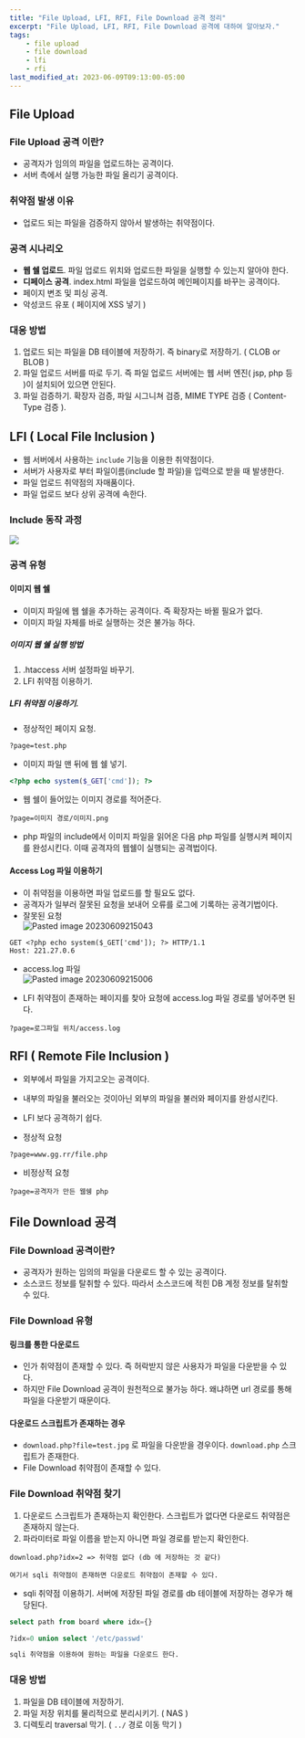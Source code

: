 ```yaml
---
title: "File Upload, LFI, RFI, File Download 공격 정리"
excerpt: "File Upload, LFI, RFI, File Download 공격에 대하여 알아보자."
tags:
    - file upload
    - file download
    - lfi
    - rfi
last_modified_at: 2023-06-09T09:13:00-05:00
---
```

## File Upload 

### File Upload 공격 이란?
- 공격자가 임의의 파일을 업로드하는 공격이다.
- 서버 측에서 실행 가능한 파일 올리기 공격이다.

### 취약점 발생 이유
- 업로드 되는 파일을 검증하지 않아서 발생하는 취약점이다.

### 공격 시나리오
- **웹 쉘 업로드**. 파일 업로드 위치와 업로드한 파일을 실행할 수 있는지 알아야 한다.
- **디페이스 공격**. index.html 파일을 업로드하여 메인페이지를 바꾸는 공격이다.
- 페이지 변조 및 피싱 공격. 
- 악성코드 유포 ( 페이지에 XSS 넣기 )

### 대응 방법
1. 업로드 되는 파일을 DB 테이블에 저장하기. 즉 binary로 저장하기. ( CLOB or BLOB )
2. 파일 업로드 서버를 따로 두기. 즉 파일 업로드 서버에는 웹 서버 엔진( jsp, php 등 )이 설치되어 있으면 안된다.
3. 파일 검증하기. 확장자 검증, 파일 시그니쳐 검증, MIME TYPE 검증 ( Content-Type 검증 ).


## LFI ( Local File Inclusion )
- 웹 서버에서 사용하는  `include` 기능을 이용한 취약점이다.
- 서버가 사용자로 부터 파일이름(include 할 파일)을 입력으로 받을 때 발생한다.
- 파일 업로드 취약점의 자매품이다.
- 파일 업로드 보다 상위 공격에 속한다.

### Include 동작 과정
<img class="mermaid" src="https://mermaid.ink/svg/eyJjb2RlIjoic2VxdWVuY2VEaWFncmFtXG7sgqzsmqnsnpAgLT4-IOyEnOuyhCA6IO2OmOydtOyngCDsmpTssq1cbuyEnOuyhCAtPj4g7ISc67KEIDogaW5jbHVkZSDrkJwg66qo65OgIO2OmOydtOyngOulvCDrtojrn6zsmKTquLBcbuyEnOuyhCAtPj4g7ISc67KEIDog7Y6Y7J207KeAIOyLpO2WiSAoIOq3uOumrOq4sCApXG7shJzrsoQgLT4-IOyCrOyaqeyekCA6IOyZhOyEsSDtjpjsnbTsp4Ag7J2R64u1IiwibWVybWFpZCI6bnVsbH0">


### 공격 유형

#### 이미지 웹 쉘
- 이미지 파일에 웹 쉘을 추가하는 공격이다. 즉 확장자는 바뀔 필요가 없다.
- 이미지 파일 자체를 바로 실행하는 것은 불가능 하다.

##### 이미지 웹 쉘 실행 방법
1. .htaccess 서버 설정파일 바꾸기.
2. LFI 취약점 이용하기.

##### LFI 취약점 이용하기.

- 정상적인 페이지 요청.

```
?page=test.php
```

- 이미지 파일 맨 뒤에 웹 쉘 넣기.

```php
<?php echo system($_GET['cmd']); ?>
```

- 웹 쉘이 들어있는 이미지 경로를 적어준다.

```
?page=이미지 경로/이미지.png
```

- php 파일의 include에서 이미지 파일을 읽어온 다음 php 파일를 실행시켜 페이지를 완성시킨다.  이때 공격자의 웹쉘이 실행되는 공격법이다.

#### Access Log 파일 이용하기
- 이 취약점을 이용하면 파일 업로드를 할 필요도 없다.
- 공격자가 일부러 잘못된 요청을 보내어 오류를 로그에 기록하는 공격기법이다.
- 잘못된 요청<br>![Pasted image 20230609215043](https://github.com/MinGyu2/MinGyu2.github.io/assets/31990118/b803bb0b-532b-40f8-a64e-fe7b4622beda)

```
GET <?php echo system($_GET['cmd']); ?> HTTP/1.1
Host: 221.27.0.6
```

- access.log 파일<br>![Pasted image 20230609215006](https://github.com/MinGyu2/MinGyu2.github.io/assets/31990118/a90447c3-63d8-4c4f-addd-f69dc9fd2843)

- LFI 취약점이 존재하는 페이지를 찾아 요청에 access.log 파일 경로를 넣어주면 된다.

```
?page=로그파일 위치/access.log
```



## RFI ( Remote File Inclusion ) 
- 외부에서 파일을 가지고오는 공격이다.
- 내부의 파일을 불러오는 것이아닌 외부의 파일을 불러와 페이지를 완성시킨다.
- LFI 보다 공격하기 쉽다.

- 정상적 요청

```
?page=www.gg.rr/file.php
```

- 비정상적 요청

```
?page=공격자가 만든 웹쉥 php
```

## File Download 공격

### File Download 공격이란?
- 공격자가 원하는 임의의 파일을 다운로드 할 수 있는 공격이다.
- 소스코드 정보를 탈취할 수 있다. 따라서 소스코드에 적힌 DB 계정 정보를 탈취할 수 있다.

### File Download 유형

#### 링크를 통한 다운로드
- 인가 취약점이 존재할 수 있다. 즉 허락받지 않은 사용자가 파일을 다운받을 수 있다.
- 하지만 File Download 공격이 원천적으로 불가능 하다. 왜냐하면 url 경로를 통해 파일을 다운받기 때문이다.

#### 다운로드 스크립트가 존재하는 경우
- `download.php?file=test.jpg` 로 파일을 다운받을 경우이다. `download.php` 스크립트가 존재한다.
- File Download 취약점이 존재할 수 있다.

### File Download 취약점 찾기
1. 다운로드 스크립트가 존재하는지 확인한다. 스크립트가 없다면 다운로드 취약점은 존재하지 않는다.
2. 파라미터로 파일 이름을 받는지 아니면 파일 경로를 받는지 확인한다.

```
download.php?idx=2 => 취약점 없다 (db 에 저장하는 것 같다)

여기서 sqli 취약점이 존재하면 다운로드 취약점이 존재할 수 있다.
```


- sqli 취약점 이용하기. 서버에 저장된 파일 경로를 db 테이블에 저장하는 경우가 해당된다.

```sql
select path from board where idx={} 

?idx=0 union select '/etc/passwd'

sqli 취약점을 이용하여 원하는 파일을 다운로드 한다.
```


### 대응 방법
1. 파일을 DB 테이블에 저장하기.
2. 파일 저장 위치를 물리적으로 분리시키기. ( NAS )
3. 디렉토리 traversal 막기. (  `../` 경로 이동 막기 )
